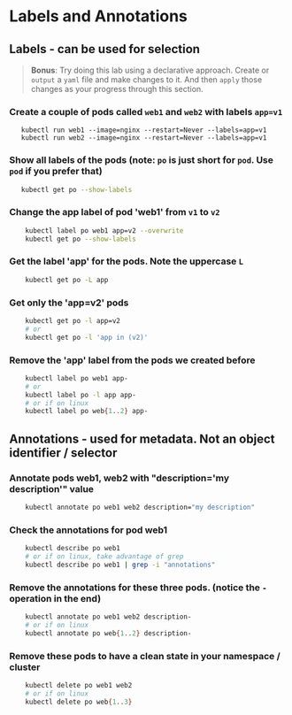 # Labels and Annotations

## Labels - can be used for selection

> **Bonus**: Try doing this lab using a declarative approach. Create or `output` a `yaml` file and make changes to it. And then `apply` those changes as your progress through this section. 

### Create a couple of pods called `web1` and `web2` with labels `app=v1`
```
   kubectl run web1 --image=nginx --restart=Never --labels=app=v1   
   kubectl run web2 --image=nginx --restart=Never --labels=app=v1  
```

### Show all labels of the pods (note: `po` is just short for `pod`. Use `pod` if you prefer that)
```bash
   kubectl get po --show-labels
```

### Change the app label of pod 'web1' from `v1` to `v2`
```bash
    kubectl label po web1 app=v2 --overwrite
    kubectl get po --show-labels
```

### Get the label 'app' for the pods. Note the uppercase `L`
```bash
    kubectl get po -L app
```

### Get only the 'app=v2' pods

```bash
    kubectl get po -l app=v2
    # or
    kubectl get po -l 'app in (v2)'
```

### Remove the 'app' label from the pods we created before

```bash
    kubectl label po web1 app-
    # or
    kubectl label po -l app app-
    # or if on linux 
    kubectl label po web{1..2} app-
```

## Annotations - used for metadata. Not an object identifier / selector

### Annotate pods web1, web2 with "description='my description'" value

```bash
    kubectl annotate po web1 web2 description="my description"
```

### Check the annotations for pod web1

```bash
    kubectl describe po web1 
    # or if on linux, take advantage of grep
    kubectl describe po web1 | grep -i "annotations"
```

### Remove the annotations for these three pods. (notice the `-` operation in the end)

```bash
    kubectl annotate po web1 web2 description-
    # or if on linux
    kubectl annotate po web{1..2} description-
```

### Remove these pods to have a clean state in your namespace / cluster

```bash
    kubectl delete po web1 web2 
    # or if on linux
    kubectl delete po web{1..3}
```

